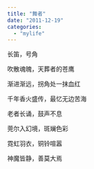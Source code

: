 ```yaml
---
title: "舞者"
date: "2011-12-19"
categories: 
  - "mylife"
---
```


长笛，号角

吹散魂魄，天葬者的苍鹰

渐进渐远，拐角处一抹血红

千年香火盛传，最忆无边苦海

老者长诵，鼓声不息

莞尔入幻境，斑斓色彩

霓虹羽衣，铜铃喧嚣

神魔皆静，善莫大焉
